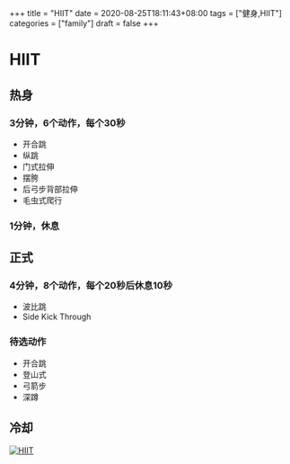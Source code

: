+++
title = "HIIT"
date = 2020-08-25T18:11:43+08:00
tags = ["健身,HIIT"]
categories = ["family"]
draft = false
+++

# HIIT
## 热身
### 3分钟，6个动作，每个30秒
- 开合跳
- 纵跳
- 门式拉伸
- 摆胯
- 后弓步背部拉伸
- 毛虫式爬行
### 1分钟，休息
## 正式
### 4分钟，8个动作，每个20秒后休息10秒
- 波比跳
- Side Kick Through
### 待选动作
- 开合跳
- 登山式
- 弓箭步
- 深蹲
## 冷却

[![HIIT](https://pic.downk.cc/item/5f40d786160a154a677d576c.png)](https://pic.downk.cc/item/5f40d786160a154a677d576c.png)
